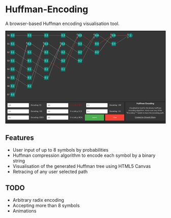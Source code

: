 # Huffman-Encoding
A browser-based Huffman encoding visualisation tool.

![alt text](https://github.com/V-Wong/Huffman-Encoding/blob/master/screenshot.png?raw=true)

## Features ##
* User input of up to 8 symbols by probabilities
* Huffman compression algorithm to encode each symbol by a binary string
* Visualisation of the generated Huffman tree using HTML5 Canvas
* Retracing of any user selected path

## TODO ##
* Arbitrary radix encoding
* Accepting more than 8 symbols
* Animations
